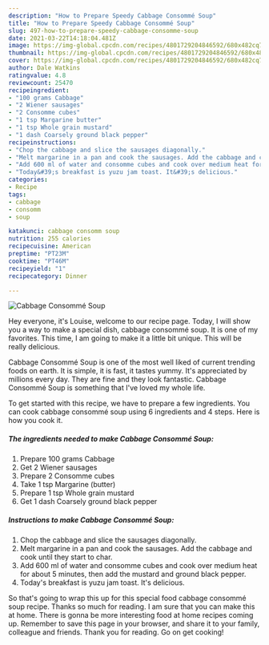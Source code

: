 ```yaml
---
description: "How to Prepare Speedy Cabbage Consommé Soup"
title: "How to Prepare Speedy Cabbage Consommé Soup"
slug: 497-how-to-prepare-speedy-cabbage-consomme-soup
date: 2021-03-22T14:18:04.481Z
image: https://img-global.cpcdn.com/recipes/4801729204846592/680x482cq70/cabbage-consomme-soup-recipe-main-photo.jpg
thumbnail: https://img-global.cpcdn.com/recipes/4801729204846592/680x482cq70/cabbage-consomme-soup-recipe-main-photo.jpg
cover: https://img-global.cpcdn.com/recipes/4801729204846592/680x482cq70/cabbage-consomme-soup-recipe-main-photo.jpg
author: Dale Watkins
ratingvalue: 4.8
reviewcount: 25470
recipeingredient:
- "100 grams Cabbage"
- "2 Wiener sausages"
- "2 Consomme cubes"
- "1 tsp Margarine butter"
- "1 tsp Whole grain mustard"
- "1 dash Coarsely ground black pepper"
recipeinstructions:
- "Chop the cabbage and slice the sausages diagonally."
- "Melt margarine in a pan and cook the sausages. Add the cabbage and cook until they start to char."
- "Add 600 ml of water and consomme cubes and cook over medium heat for about 5 minutes, then add the mustard and ground black pepper."
- "Today&#39;s breakfast is yuzu jam toast. It&#39;s delicious."
categories:
- Recipe
tags:
- cabbage
- consomm
- soup

katakunci: cabbage consomm soup 
nutrition: 255 calories
recipecuisine: American
preptime: "PT23M"
cooktime: "PT46M"
recipeyield: "1"
recipecategory: Dinner

---
```



![Cabbage Consommé Soup](https://img-global.cpcdn.com/recipes/4801729204846592/680x482cq70/cabbage-consomme-soup-recipe-main-photo.jpg)

Hey everyone, it's Louise, welcome to our recipe page. Today, I will show you a way to make a special dish, cabbage consommé soup. It is one of my favorites. This time, I am going to make it a little bit unique. This will be really delicious.



Cabbage Consommé Soup is one of the most well liked of current trending foods on earth. It is simple, it is fast, it tastes yummy. It's appreciated by millions every day. They are fine and they look fantastic. Cabbage Consommé Soup is something that I've loved my whole life.


To get started with this recipe, we have to prepare a few ingredients. You can cook cabbage consommé soup using 6 ingredients and 4 steps. Here is how you cook it.

<!--inarticleads1-->

##### The ingredients needed to make Cabbage Consommé Soup:

1. Prepare 100 grams Cabbage
1. Get 2 Wiener sausages
1. Prepare 2 Consomme cubes
1. Take 1 tsp Margarine (butter)
1. Prepare 1 tsp Whole grain mustard
1. Get 1 dash Coarsely ground black pepper




<!--inarticleads2-->

##### Instructions to make Cabbage Consommé Soup:

1. Chop the cabbage and slice the sausages diagonally.
1. Melt margarine in a pan and cook the sausages. Add the cabbage and cook until they start to char.
1. Add 600 ml of water and consomme cubes and cook over medium heat for about 5 minutes, then add the mustard and ground black pepper.
1. Today&#39;s breakfast is yuzu jam toast. It&#39;s delicious.




So that's going to wrap this up for this special food cabbage consommé soup recipe. Thanks so much for reading. I am sure that you can make this at home. There is gonna be more interesting food at home recipes coming up. Remember to save this page in your browser, and share it to your family, colleague and friends. Thank you for reading. Go on get cooking!
